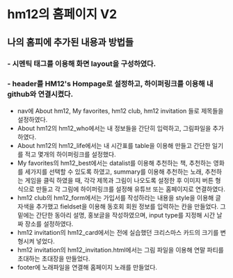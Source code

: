 # hm12의 홈페이지 V2
## 나의 홈피에 추가된 내용과 방법들
### - 시멘틱 태그를 이용해 화면 layout을 구성하였다.
### - header를 HM12's Hompage로 설정하고, 하이퍼링크를 이용해 내 github와 연결시켰다.
- nav에 About hm12, My favorites, hm12 club, hm12 invitation 들로 제목들을 설정하였다.
- About hm12의 hm12_who에서는 내 정보들을 간단히 입력하고, 그림파일을 추가하였다.
- About hm12의 hm12_life에서는 내 시간표를 table을 이용해 만들고 간단한 일기를 적고 몇개의 하이퍼링크를 설정했다.
- My favorites의 hm12_best에서는 datalist를 이용해 추천하는 책, 추천하는 영화를 세가지를 선택할 수 있도록 하였고, summary를 이용해 추천하는 노래, 추천하는 게임을 클릭 하였을 때, 각각 제목과 그림이 나오도록 설정한 후 이미지 버튼 형식으로 만들고 각 그림에 하이퍼링크를 설정해 유튜브 또는 홈페이지로 연결하였다.
- hm12 club의 hm12_form에서는 가입서를 작성하라는 내용을 style을 이용해 글자색을 추가했고 fieldset을 이용해 동호회 회원 정보를 입력하는 칸을 만들었다. 그 밑에는 간단한 동아리 설명, 홍보글을 작성하였으며, input type를 지정해 시간 날짜 장소를 설정하였다.
- hm12 invitation의 hm12_card에서는 전에 실습했던 크리스마스 카드의 크기를 변형시켜 넣었다.
- hm12 invitation의 hm12_invitation.html에서는 그림 파일을 이용해 연말 파티를 초대하는 초대장을 만들었다.
- footer에 노래파일을 연결해 홈페이지 노래를 만들었다.

